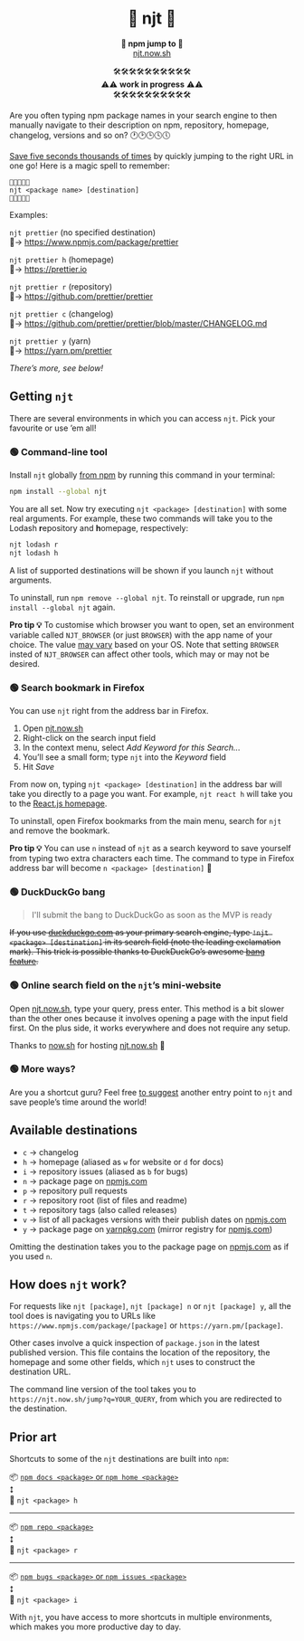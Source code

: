 <h1 align="center"> 🐸 njt 🐸</h1>

<p align="center">
<b>🐸 npm jump to 🐸</b><br/>
<a href="https://njt.now.sh/">njt.now.sh</a>
</p>

<p align="center">
🛠🛠🛠🛠🛠🛠🛠🛠🛠🛠<br/>
⚠️⚠️ <b>work in progress</b> ⚠️⚠️<br/>
🛠🛠🛠🛠🛠🛠🛠🛠🛠🛠
</p>

Are you often typing npm package names in your search engine to then manually navigate to their description on npm, repository, homepage, changelog, versions and so on? 🕐🕑🕒🕓🕔

[Save five seconds thousands of times](https://xkcd.com/1205/) by quickly jumping to the right URL in one go!
Here is a magic spell to remember:

```
🐸✨🐸✨🐸
njt <package name> [destination]
🐸✨🐸✨🐸
```

Examples:

`njt prettier` (no specified destination)  
🐸→ https://www.npmjs.com/package/prettier

`njt prettier h` (homepage)  
🐸→ https://prettier.io

`njt prettier r` (repository)  
🐸→ https://github.com/prettier/prettier

`njt prettier c` (changelog)  
🐸→ https://github.com/prettier/prettier/blob/master/CHANGELOG.md

`njt prettier y` (yarn)  
🐸→ https://yarn.pm/prettier

_There’s more, see below!_

## Getting `njt`

There are several environments in which you can access `njt`.
Pick your favourite or use ’em all!

### 🟢 Command-line tool

Install `njt` globally [from npm](https://www.npmjs.com/package/njt) by running this command in your terminal:

```bash
npm install --global njt
```

You are all set.
Now try executing `njt <package> [destination]` with some real arguments.
For example, these two commands will take you to the Lodash **r**epository and **h**omepage, respectively:

```bash
njt lodash r
njt lodash h
```

A list of supported destinations will be shown if you launch `njt` without arguments.

To uninstall, run `npm remove --global njt`.
To reinstall or upgrade, run `npm install --global njt` again.

**Pro tip 💡** To customise which browser you want to open, set an environment variable called `NJT_BROWSER` (or just `BROWSER`) with the app name of your choice.
The value [may vary](https://www.npmjs.com/package/open#app) based on your OS.
Note that setting `BROWSER` insted of `NJT_BROWSER` can affect other tools, which may or may not be desired.

### 🟢 Search bookmark in Firefox

You can use `njt` right from the address bar in Firefox.

1.  Open [njt.now.sh](https://njt.now.sh)
1.  Right-click on the search input field
1.  In the context menu, select _Add Keyword for this Search..._
1.  You’ll see a small form; type `njt` into the _Keyword_ field
1.  Hit _Save_

From now on, typing `njt <package> [destination]` in the address bar will take you directly to a page you want.
For example, `njt react h` will take you to the [React.js homepage](https://reactjs.org/).

To uninstall, open Firefox bookmarks from the main menu, search for `njt` and remove the bookmark.

**Pro tip 💡** You can use `n` instead of `njt` as a search keyword to save yourself from typing two extra characters each time.
The command to type in Firefox address bar will become `n <package> [destination]` 🚀

### 🟢 DuckDuckGo bang

> I'll submit the bang to DuckDuckGo as soon as the MVP is ready

<s>If you use [duckduckgo.com](https://duckduckgo.com/) as your primary search engine, type `!njt <package> [destination]` in its search field (note the leading exclamation mark).
This trick is possible thanks to DuckDuckGo’s awesome [bang feature](https://duckduckgo.com/bang).</s>

### 🟢 Online search field on the `njt`’s mini-website

Open [njt.now.sh](https://njt.now.sh), type your query, press enter.
This method is a bit slower than the other ones because it involves opening a page with the input field first.
On the plus side, it works everywhere and does not require any setup.

Thanks to [now.sh](https://now.sh) for hosting [njt.now.sh](https://njt.now.sh) 💚

### 🟢 More ways?

Are you a shortcut guru?
Feel free [to suggest](https://github.com/kachkaev/njt/issues/new) another entry point to `njt` and save people’s time around the world!

## Available destinations

- `c` → changelog
- `h` → homepage (aliased as `w` for website or `d` for docs)
- `i` → repository issues (aliased as `b` for bugs)
- `n` → package page on [npmjs.com](https://www.npmjs.com/)
- `p` → repository pull requests
- `r` → repository root (list of files and readme)
- `t` → repository tags (also called releases)
- `v` → list of all packages versions with their publish dates on [npmjs.com](https://www.npmjs.com/)
- `y` → package page on [yarnpkg.com](https://yarnpkg.com/) (mirror registry for [npmjs.com](https://www.npmjs.com/))

Omitting the destination takes you to the package page on [npmjs.com](https://www.npmjs.com/) as if you used `n`.

## How does `njt` work?

For requests like `njt [package]`, `njt [package] n` or `njt [package] y`, all the tool does is navigating you to URLs like `https://www.npmjs.com/package/[package]` or `https://yarn.pm/[package]`.

Other cases involve a quick inspection of `package.json` in the latest published version.
This file contains the location of the repository, the homepage and some other fields, which `njt` uses to construct the destination URL.

The command line version of the tool takes you to `https://njt.now.sh/jump?q=YOUR_QUERY`, from which you are redirected to the destination.

## Prior art

Shortcuts to some of the `njt` destinations are built into `npm`:

📦 [`npm docs <package>` or `npm home <package>`](https://docs.npmjs.com/cli/docs)  
⭥  
🐸 `njt <package> h`

---

📦 [`npm repo <package>`](https://docs.npmjs.com/cli/repo)  
⭥  
🐸 `njt <package> r`

---

📦 [`npm bugs <package>` or `npm issues <package>`](https://docs.npmjs.com/cli/bugs)  
⭥  
🐸 `njt <package> i`

With `njt`, you have access to more shortcuts in multiple environments, which makes you more productive day to day.
